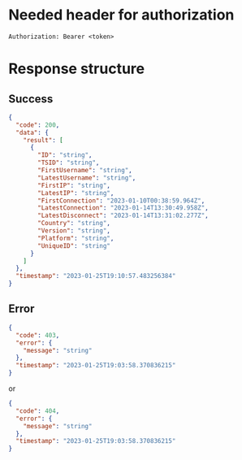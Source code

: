 # Needed header for authorization

`Authorization: Bearer <token>`

# Response structure

## Success

```json
{
  "code": 200,
  "data": {
    "result": [
      {
        "ID": "string",
        "TSID": "string",
        "FirstUsername": "string",
        "LatestUsername": "string",
        "FirstIP": "string",
        "LatestIP": "string",
        "FirstConnection": "2023-01-10T00:38:59.964Z",
        "LatestConnection": "2023-01-14T13:30:49.958Z",
        "LatestDisconnect": "2023-01-14T13:31:02.277Z",
        "Country": "string",
        "Version": "string",
        "Platform": "string",
        "UniqueID": "string"
      }
    ]
  },
  "timestamp": "2023-01-25T19:10:57.483256384"
}
```

## Error

```json
{
  "code": 403,
  "error": {
    "message": "string"
  },
  "timestamp": "2023-01-25T19:03:58.370836215"
}
```

or

```json
{
  "code": 404,
  "error": {
    "message": "string"
  },
  "timestamp": "2023-01-25T19:03:58.370836215"
}
```
